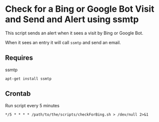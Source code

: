 # Check for a Bing or Google Bot Visit and Send and Alert using ssmtp

This script sends an alert when it sees a visit by Bing or Google Bot.

When it sees an entry it will call `ssmtp` and send an email.

## Requires

ssmtp

```
apt-get install ssmtp
```


## Crontab 

Run script every 5 minutes

```
*/5 * * * * /path/to/the/scripts/checkForBing.sh > /dev/null 2>&1
```
